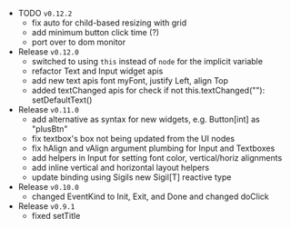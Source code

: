 - TODO `v0.12.2`
  + fix auto for child-based resizing with grid
  + add minimum button click time (?)
  + port over to dom monitor
- Release `v0.12.0`
  + switched to using `this` instead of `node` for the implicit variable
  + refactor Text and Input widget apis
  + add new text apis font myFont, justify Left, align Top
  + added textChanged apis for check if not this.textChanged(""): setDefaultText()
- Release `v0.11.0`
  + add alternative as syntax for new widgets, e.g. Button[int] as "plusBtn"
  + fix textbox's box not being updated from the UI nodes
  + fix hAlign and vAlign argument plumbing for Input and Textboxes
  + add helpers in Input for setting font color, vertical/horiz alignments
  + add inline vertical and horizontal layout helpers
  + update binding using Sigils new Sigil[T] reactive type
- Release `v0.10.0`
  + changed EventKind to Init, Exit, and Done and changed doClick
- Release `v0.9.1`
  + fixed setTitle
